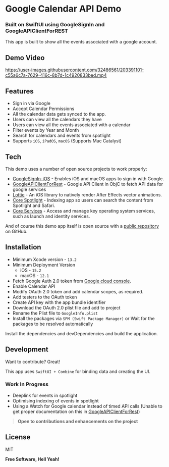 # Google Calendar API Demo
### Built on SwiftUI using GoogleSignIn and GoogleAPIClientForREST

This app is built to show all the events associated with a google account.


## Demo Video


https://user-images.githubusercontent.com/32486561/203391101-c55a6c7a-7629-416c-8b7d-1c4920833bed.mp4




## Features

- Sign in via Google
- Accept Calendar Permissions
- All the calendar data gets synced to the app.
- Users can view all the calendars they have
- Users can view all the events associated with a calendar
- Filter events by Year and Month
- Search for calendars and events from spotlight
- Supports `iOS`, `iPadOS`, `macOS` (Supports Mac Catalyst)

## Tech

This demo uses a number of open source projects to work properly:

- [GoogleSignIn-iOS](https://github.com/google/GoogleSignIn-iOS) - Enables iOS and macOS apps to sign in with Google.
- [GoogleAPIClientForRest](https://github.com/google/google-api-objectivec-client-for-rest) - Google API Client in ObjC to fetch API data for google services
- [Lottie](https://github.com/airbnb/lottie-ios) - An iOS library to natively render After Effects vector animations.
- [Core Spotlight](https://developer.apple.com/documentation/corespotlight) - Indexing app so users can search the content from Spotlight and Safari.
- [Core Services](https://developer.apple.com/documentation/coreservices/) - Access and manage key operating system services, such as launch and identity services.

And of course this demo app itself is open source with a [public repository](https://github.com/ipratikk-work/Google-Calendar-API-Demo/) on GitHub.

## Installation

- Minimum Xcode version - `13.2`
- Minimum Deployment Version
    - iOS - `15.2`
    - macOS - `12.1`
- Fetch Google Auth 2.0 token from [Google cloud console](https://console.cloud.google.com/apis/credentials).
- Enable Calendar API
- Modify OAuth 2.0 token and add calendar scopes, as required.
- Add testers to the OAuth token
- Create API key with the app bundle identifier
- Download the OAuth 2.0 plist file and add to project
- Rename the Plist file to `GoogleInfo.plist`
- Install the packages via `SPM (Swift Package Manager)` or Wait for the packages to be resolved automatically

Install the dependencies and devDependencies and build the application.

## Development

Want to contribute? Great!

This app uses `SwiftUI + Combine` for binding data and creating the UI.


### Work In Progress
- Deeplink for events in spotlight
- Optimising indexing of events in spotlight
- Using a Watch for Google calendar instead of timed API calls (Unable to get proper documentation on this in [GoogleAPIClientForRest](https://github.com/google/google-api-objectivec-client-for-rest))

> **Open to contributions and enhancements on the project**

## License

MIT

**Free Software, Hell Yeah!**
